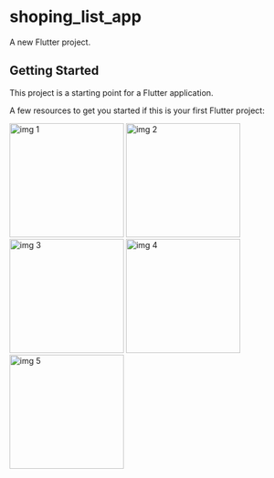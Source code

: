 # shoping_list_app

A new Flutter project.

## Getting Started

This project is a starting point for a Flutter application.

A few resources to get you started if this is your first Flutter project:


<img src="https://github.com/user-attachments/assets/d0847f51-e45f-48e7-a04e-9781e4e9a03b" alt="img 1" width="200"/>
<img src="https://github.com/user-attachments/assets/2b0e6d95-d40b-479f-bfcd-335d04984b2b" alt="img 2" width="200"/>
<img src="https://github.com/user-attachments/assets/fe44bd64-a3bc-427c-802c-c886d1091faa" alt="img 3" width="200"/>
<img src="https://github.com/user-attachments/assets/15f1441e-270c-45c5-be73-7a195b4fe2c2" alt="img 4" width="200"/>
<img src="https://github.com/user-attachments/assets/46e5c0d2-9015-4e3e-b985-bc16a2b42948" alt="img 5" width="200"/>

